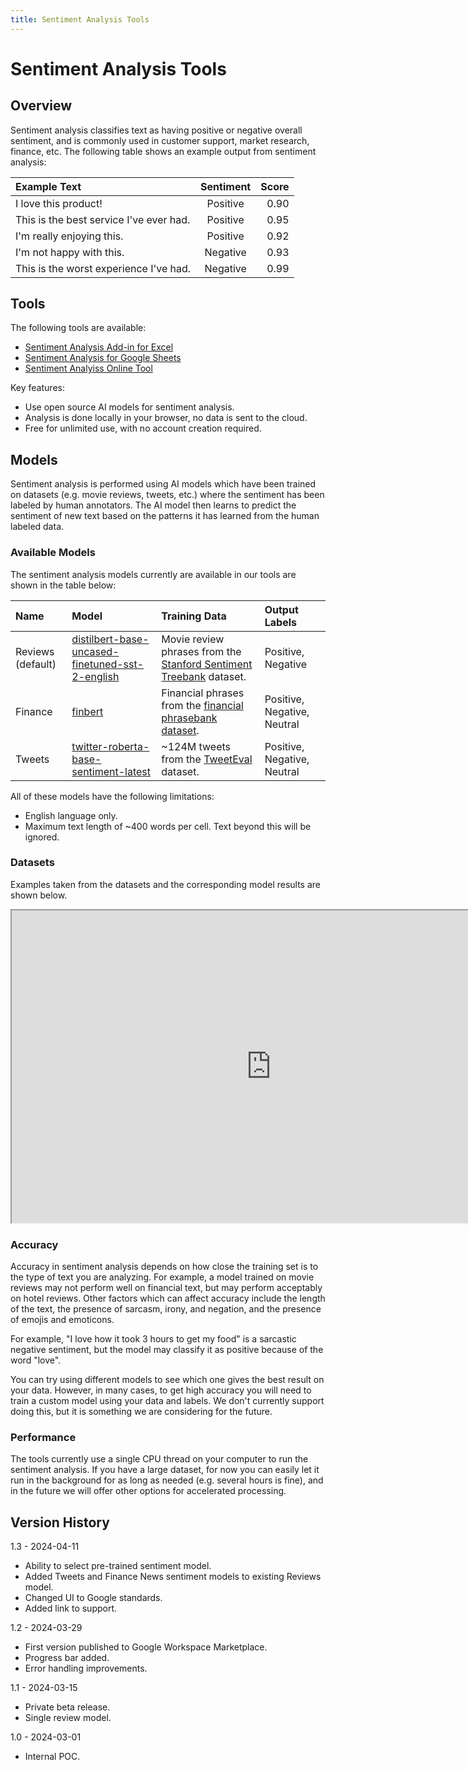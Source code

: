 ```yaml
---
title: Sentiment Analysis Tools
---
```


# Sentiment Analysis Tools

## Overview

Sentiment analysis classifies text as having positive or negative overall sentiment, and is commonly used in customer support, market research, finance, etc.  The following table shows an example output from sentiment analysis:

| Example Text  | Sentiment | Score |
| :----- | :----: | ----: |
| I love this product! |  Positive |  0.90 |
| This is the best service I've ever had. | Positive | 0.95 |
| I'm really enjoying this. | Positive | 0.92 |
| I'm not happy with this. | Negative | 0.93 |
| This is the worst experience I've had. | Negative | 0.99 |

## Tools

The following tools are available:
- [Sentiment Analysis Add-in for Excel](/tools/text/sentiment/excel)
- [Sentiment Analysis for Google Sheets](/tools/text/sentiment/sheets)
- [Sentiment Analyiss Online Tool](/tools/text/sentiment/online)

Key features:
- Use open source AI models for sentiment analysis.
- Analysis is done locally in your browser, no data is sent to the cloud.
- Free for unlimited use, with no account creation required.

## Models

Sentiment analysis is performed using AI models which have been trained on datasets (e.g. movie reviews, tweets, etc.) where the sentiment has been labeled by human annotators.  The AI model then learns to predict the sentiment of new text based on the patterns it has learned from the human labeled data.

### Available Models

The sentiment analysis models currently are available in our tools are shown in the table below:

| Name | Model | Training Data | Output Labels |
| :--- | :---- | :---------- | :---------- |
| Reviews (default)| [distilbert-base-uncased-finetuned-sst-2-english](https://huggingface.co/distilbert/distilbert-base-uncased-finetuned-sst-2-english) | Movie review phrases from the [Stanford Sentiment Treebank](https://paperswithcode.com/dataset/sst) dataset. | Positive, Negative |
| Finance | [finbert](https://huggingface.co/ProsusAI/finbert) | Financial phrases from the [financial phrasebank dataset](https://huggingface.co/datasets/financial_phrasebank). | Positive, Negative, Neutral |
| Tweets | [twitter-roberta-base-sentiment-latest](https://huggingface.co/cardiffnlp/twitter-roberta-base-sentiment-latest) | ~124M tweets from the [TweetEval](https://github.com/cardiffnlp/tweeteval) dataset. | Positive, Negative, Neutral |

All of these models have the following limitations:
- English language only.
- Maximum text length of ~400 words per cell.  Text beyond this will be ignored.

### Datasets

Examples taken from the datasets and the corresponding model results are shown below.

<iframe src="https://docs.google.com/spreadsheets/d/e/2PACX-1vSgDjLzGHTqZ081JU2ErXbOpJDNewYfqfj5hvuZVsVpeprPkwm-BmdYijBzLjlwO94_MqIaoljTTerr/pubhtml?widget=true&amp;headers=false" width="830" height="500"></iframe>

### Accuracy

Accuracy in sentiment analysis depends on how close the training set is to the type of text you are analyzing.  For example, a model trained on movie reviews may not perform well on financial text, but may perform acceptably on hotel reviews.  Other factors which can affect accuracy include the length of the text, the presence of sarcasm, irony, and negation, and the presence of emojis and emoticons.

For example, "I love how it took 3 hours to get my food" is a sarcastic negative sentiment, but the model may classify it as positive because of the word "love".

You can try using different models to see which one gives the best result on your data.  However, in many cases, to get high accuracy you will need to train a custom model using your data and labels.  We don't currently support doing this, but it is something we are considering for the future.

### Performance

The tools currently use a single CPU thread on your computer to run the sentiment analysis.   If you have a large dataset, for now you can easily let it run in the background for as long as needed (e.g. several hours is fine), and in the future we will offer other options for accelerated processing.

## Version History

1.3 - 2024-04-11
- Ability to select pre-trained sentiment model.
- Added Tweets and Finance News sentiment models to existing Reviews model.
- Changed UI to Google standards.
- Added link to support.

1.2 - 2024-03-29
- First version published to Google Workspace Marketplace.
- Progress bar added.
- Error handling improvements.

1.1 - 2024-03-15
- Private beta release.
- Single review model.

1.0 - 2024-03-01
- Internal POC.